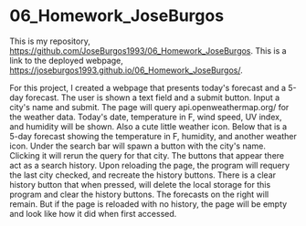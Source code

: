 # 06_Homework_JoseBurgos

This is my repository, https://github.com/JoseBurgos1993/06_Homework_JoseBurgos.
This is a link to the deployed webpage, https://joseburgos1993.github.io/06_Homework_JoseBurgos/.

For this project, I created a webpage that presents today's forecast and a 5-day forecast. The user is shown a text field and a submit button. Input a city's name and submit. The page will query api.openweathermap.org/ for the weather data. Today's date, temperature in F, wind speed, UV index, and humidity will be shown. Also a cute little weather icon. Below that is a 5-day forecast showing the temperature in F, humidity, and another weather icon. Under the search bar will spawn a button with the city's name. Clicking it will rerun the query for that city. The buttons that appear there act as a search history. Upon reloading the page, the program will requery the last city checked, and recreate the history buttons. There is a clear history button that when pressed, will delete the local storage for this program and clear the history buttons. The forecasts on the right will remain. But if the page is reloaded with no history, the page will be empty and look like how it did when first accessed.